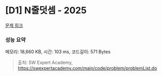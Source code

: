 # [D1] N줄덧셈 - 2025 

[문제 링크](https://swexpertacademy.com/main/code/problem/problemDetail.do?contestProbId=AV5QFZtaAscDFAUq) 

### 성능 요약

메모리: 18,660 KB, 시간: 103 ms, 코드길이: 571 Bytes



> 출처: SW Expert Academy, https://swexpertacademy.com/main/code/problem/problemList.do